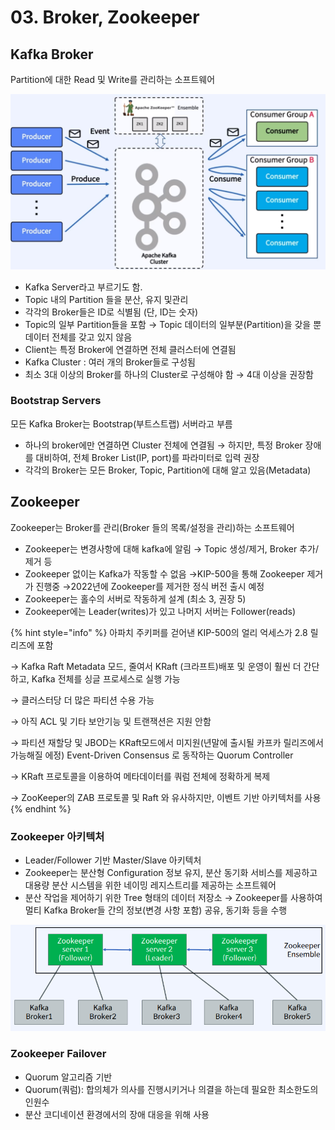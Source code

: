 # 03. Broker, Zookeeper

## Kafka Broker

Partition에 대한 Read 및 Write를 관리하는 소프트웨어

![](<../../../../.gitbook/assets/image (33) (1) (1).png>)

* Kafka Server라고 부르기도 함.
* Topic 내의 Partition 들을 분산, 유지 및관리
* 각각의 Broker들은 ID로 식별됨 (단, ID는 숫자)
* Topic의 일부 Partition들을 포함 → Topic 데이터의 일부분(Partition)을 갖을 뿐 데이터 전체를 갖고 있지 않음
* Client는 특정 Broker에 연결하면 전체 클러스터에 연결됨
* Kafka Cluster : 여러 개의 Broker들로 구성됨
* 최소 3대 이상의 Broker를 하나의 Cluster로 구성해야 함 → 4대 이상을 권장함

### Bootstrap Servers

모든 Kafka Broker는 Bootstrap(부트스트랩) 서버라고 부름

* 하나의 broker에만 연결하면 Cluster 전체에 연결됨 → 하지만, 특정 Broker 장애를 대비하여, 전체 Broker List(IP, port)를 파라미터로 입력 권장
* 각각의 Broker는 모든 Broker, Topic, Partition에 대해 알고 있음(Metadata)

## Zookeeper

Zookeeper는 Broker를 관리(Broker 들의 목록/설정을 관리)하는 소프트웨어

* Zookeeper는 변경사항에 대해 kafka에 알림 → Topic 생성/제거, Broker 추가/제거 등
* Zookeeper 없이는 Kafka가 작동할 수 없음 →KIP-500을 통해 Zookeeper 제거가 진행중 →2022년에 Zookeeper를 제거한 정식 버전 출시 예정
* Zookeeper는 홀수의 서버로 작동하게 설계 (최소 3, 권장 5)
* Zookeeper에는 Leader(writes)가 있고 나머지 서버는 Follower(reads)

{% hint style="info" %}
아파치 주키퍼를 걷어낸 KIP-500의 얼리 억세스가 2.8 릴리즈에 포함

→ Kafka Raft Metadata 모드, 줄여서 KRaft (크라프트)배포 및 운영이 훨씬 더 간단하고, Kafka 전체를 싱글 프로세스로 실행 가능&#x20;

→ 클러스터당 더 많은 파티션 수용 가능&#x20;

→ 아직 ACL 및 기타 보안기능 및 트랜잭션은 지원 안함&#x20;

→ 파티션 재할당 및 JBOD는 KRaft모드에서 미지원(년말에 출시될 카프카 릴리즈에서 가능해질 에정) Event-Driven Consensus 로 동작하는 Quorum Controller&#x20;

→ KRaft 프로토콜을 이용하여 메타데이터를 쿼럼 전체에 정확하게 복제&#x20;

→ ZooKeeper의 ZAB 프로토콜 및 Raft 와 유사하지만, 이벤트 기반 아키텍처를 사용
{% endhint %}

### Zookeeper 아키텍처

* Leader/Follower 기반 Master/Slave 아키텍처
* Zookeeper는 분산형 Configuration 정보 유지, 분산 동기화 서비스를 제공하고 대용량 분산 시스템을 위한 네이밍 레지스트리를 제공하는 소프트웨어
* 분산 작업을 제어하기 위한 Tree 형태의 데이터 저장소 → Zookeeper를 사용하여 멀티 Kafka Broker들 간의 정보(변경 사항 포함) 공유, 동기화 등을 수행

![](<../../../../.gitbook/assets/image (1) (1).png>)

### Zookeeper Failover

* Quorum 알고리즘 기반
* Quorum(쿼럼): 합의체가 의사를 진행시키거나 의결을 하는데 필요한 최소한도의 인원수
* 분산 코디네이션 환경에서의 장애 대응을 위해 사용
